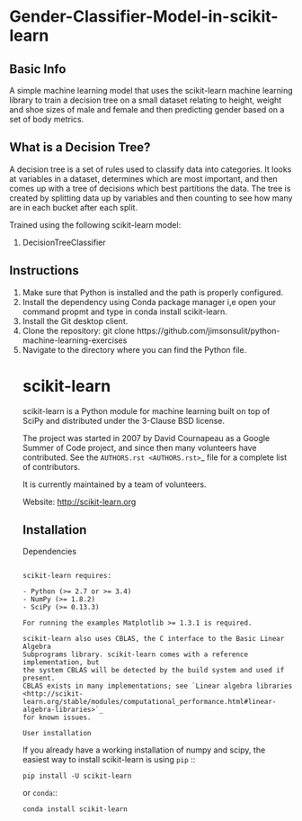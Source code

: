 # Gender-Classifier-Model-in-scikit-learn

## Basic Info
<p> A simple machine learning model that uses the scikit-learn machine learning library to train a decision tree on a small dataset relating to height, weight and shoe sizes of male and female and then predicting gender based on a set of body metrics. </p>

## What is a Decision Tree?
<p> A decision tree is a set of rules used to classify data into categories. It looks at variables in a dataset, determines which are most important, and then comes up with a tree of decisions which best partitions the data. The tree is created by splitting data up by variables and then counting to see how many are in each bucket after each split.</p>

<p>
 Trained using the following scikit-learn model:
<ol>
<li> DecisionTreeClassifier </li>
</ol>
</p>

## Instructions

<ol>
<li> Make sure that Python is installed and the path is properly configured. </li>
<li> Install the dependency using Conda package manager i,e open your command propmt and type in conda install scikit-learn. </li>
<li> Install the Git desktop client. </li>
<li> Clone the repository: git clone https://github.com/jimsonsulit/python-machine-learning-exercises</li>
<li> Navigate to the directory where you can find the Python file. </li>



scikit-learn
============

scikit-learn is a Python module for machine learning built on top of
SciPy and distributed under the 3-Clause BSD license.

The project was started in 2007 by David Cournapeau as a Google Summer
of Code project, and since then many volunteers have contributed. See
the `AUTHORS.rst <AUTHORS.rst>`_ file for a complete list of contributors.

It is currently maintained by a team of volunteers.

Website: http://scikit-learn.org


Installation
------------

Dependencies
~~~~~~~~~~~~

scikit-learn requires:

- Python (>= 2.7 or >= 3.4)
- NumPy (>= 1.8.2)
- SciPy (>= 0.13.3)

For running the examples Matplotlib >= 1.3.1 is required.

scikit-learn also uses CBLAS, the C interface to the Basic Linear Algebra
Subprograms library. scikit-learn comes with a reference implementation, but
the system CBLAS will be detected by the build system and used if present.
CBLAS exists in many implementations; see `Linear algebra libraries
<http://scikit-learn.org/stable/modules/computational_performance.html#linear-algebra-libraries>`_
for known issues.

User installation
~~~~~~~~~~~~~~~~~

If you already have a working installation of numpy and scipy,
the easiest way to install scikit-learn is using ``pip`` ::

    pip install -U scikit-learn

or ``conda``::

    conda install scikit-learn
